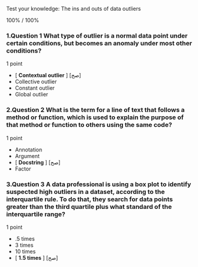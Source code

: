 Test your knowledge: The ins and outs of data outliers



100% / 100%




### 1.Question 1 What type of outlier is a normal data point under certain conditions, but becomes an anomaly under most other conditions?

1 point

* [ **Contextual outlier** ] [صح]
* Collective outlier
* Constant outlier
* Global outlier



### 2.Question 2 What is the term for a line of text that follows a method or function, which is used to explain the purpose of that method or function to others using the same code? 

1 point

* Annotation
* Argument
* [ **Docstring** ] [صح]
* Factor


### 3.Question 3 A data professional is using a box plot to identify suspected high outliers in a dataset, according to the interquartile rule. To do that, they search for data points greater than the third quartile plus what standard of the interquartile range?

1 point

* .5 times
* 3 times
* 10 times
* [ **1.5 times** ] [صح]









